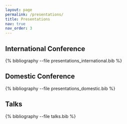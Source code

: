 ```yaml
---
layout: page
permalink: /presentations/
title: Presentations
nav: true
nav_order: 3
---
```


<!-- _pages/talks.md -->

<!-- Bibsearch Feature -->

<!-- {% include bib_search.liquid %} -->

<div class="publications">

<h2>International Conference</h2>

{% bibliography --file presentations_international.bib %}

<h2>Domestic Conference</h2>

{% bibliography --file presentations_domestic.bib %}

<h2>Talks</h2>

{% bibliography --file talks.bib %}

</div>
